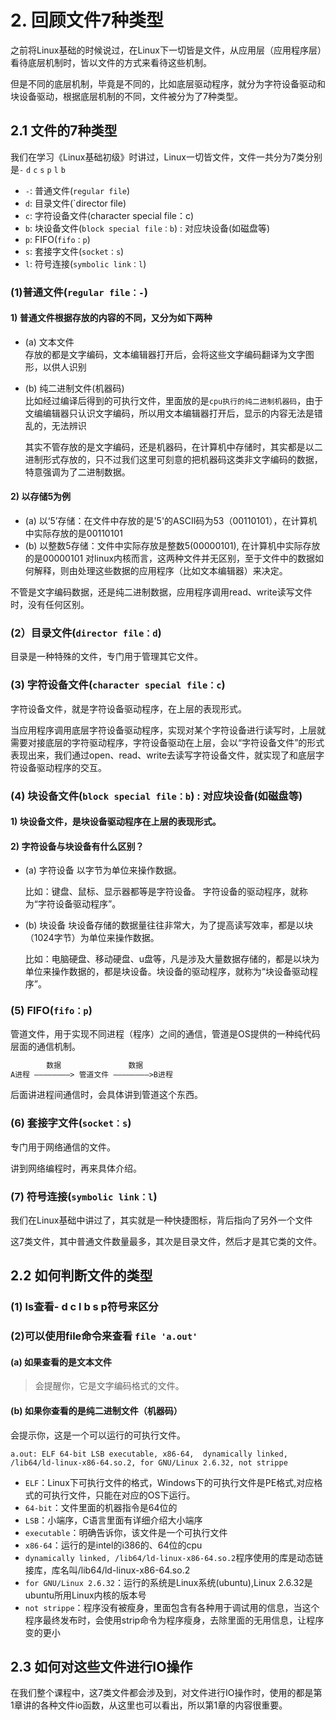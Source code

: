 # 2. 回顾文件7种类型

之前将Linux基础的时候说过，在Linux下一切皆是文件，从应用层（应用程序层）看待底层机制时，皆以文件的方式来看待这些机制。

但是不同的底层机制，毕竟是不同的，比如底层驱动程序，就分为字符设备驱动和块设备驱动，根据底层机制的不同，文件被分为了7种类型。

## 2.1 文件的7种类型

我们在学习《Linux基础初级》时讲过，Linux一切皆文件，文件一共分为7类分别是`-` `d` `c` `s` `p` `l` `b`

+ `-`: 普通文件(`regular file`)
+ `d`: 目录文件(`director file)
+ `c`: 字符设备文件(character special file：c)
+ `b`: 块设备文件(`block special file：b`) : 对应块设备(如磁盘等)
+ `p`: FIFO(`fifo：p`)
+ `s`: 套接字文件(`socket：s`)
+ `l`: 符号连接(`symbolic link：l`)

### (1)普通文件(`regular file：-`)

#### 1) 普通文件根据存放的内容的不同，又分为如下两种

+ (a) 文本文件  
  存放的都是文字编码，文本编辑器打开后，会将这些文字编码翻译为文字图形，以供人识别 

+ (b) 纯二进制文件(机器码)  
  比如经过编译后得到的可执行文件，里面放的是`cpu执行的纯二进制机器码`，由于文编编辑器只认识文字编码，所以用文本编辑器打开后，显示的内容无法是错乱的，无法辨识

  其实不管存放的是文字编码，还是机器码，在计算机中存储时，其实都是以二进制形式存放的，只不过我们这里可刻意的把机器码这类非文字编码的数据，特意强调为了二进制数据。

#### 2) 以存储5为例

+ (a) 以‘5’存储：在文件中存放的是'5'的ASCII码为53（00110101），在计算机中实际存放的是00110101
+ (b) 以整数5存储：文件中实际存放是整数5(00000101), 在计算机中实际存放的是00000101 
    对linux内核而言，这两种文件并无区别，至于文件中的数据如何解释，则由处理这些数据的应用程序（比如文本编辑器）来决定。

不管是文字编码数据，还是纯二进制数据，应用程序调用read、write读写文件时，没有任何区别。

### (2）目录文件(`director file：d`)

目录是一种特殊的文件，专门用于管理其它文件。

### (3) 字符设备文件(`character special file：c`)

字符设备文件，就是字符设备驱动程序，在上层的表现形式。

当应用程序调用底层字符设备驱动程序，实现对某个字符设备进行读写时，上层就需要对接底层的字符驱动程序，字符设备驱动在上层，会以“字符设备文件”的形式表现出来，我们通过open、read、write去读写字符设备文件，就实现了和底层字符设备驱动程序的交互。

### (4) 块设备文件(`block special file：b`) : 对应块设备(如磁盘等)

#### 1) 块设备文件，是块设备驱动程序在上层的表现形式。

#### 2) 字符设备与块设备有什么区别？

+ (a) 字符设备
  以字节为单位来操作数据。
  
  比如：键盘、鼠标、显示器都等是字符设备。
  字符设备的驱动程序，就称为“字符设备驱动程序”。

+ (b) 块设备
  块设备存储的数据量往往非常大，为了提高读写效率，都是以块（1024字节）为单位来操作数据。

  比如：电脑硬盘、移动硬盘、u盘等，凡是涉及大量数据存储的，都是以块为单位来操作数据的，都是块设备。块设备的驱动程序，就称为“块设备驱动程序”。

### (5) FIFO(`fifo：p`)

管道文件，用于实现不同进程（程序）之间的通信，管道是OS提供的一种纯代码层面的通信机制。

```txt
        数据               数据
A进程 ————————> 管道文件 ————————>B进程
```

后面讲进程间通信时，会具体讲到管道这个东西。

### (6) 套接字文件(`socket：s`)

专门用于网络通信的文件。

讲到网络编程时，再来具体介绍。

### (7) 符号连接(`symbolic link：l`)

我们在Linux基础中讲过了，其实就是一种快捷图标，背后指向了另外一个文件

这7类文件，其中普通文件数量最多，其次是目录文件，然后才是其它类的文件。

## 2.2 如何判断文件的类型

### (1) ls查看- d c l b s p符号来区分

### (2)可以使用file命令来查看 `file 'a.out'`

#### (a) 如果查看的是文本文件

> 会提醒你，它是文字编码格式的文件。

#### (b) 如果你查看的是纯二进制文件（机器码）

会提示你，这是一个可以运行的可执行文件。

```shell
a.out: ELF 64-bit LSB executable, x86-64,  dynamically linked, /lib64/ld-linux-x86-64.so.2, for GNU/Linux 2.6.32, not strippe
```

+ `ELF`：Linux下可执行文件的格式，Windows下的可执行文件是PE格式,对应格式的可执行文件，只能在对应的OS下运行。
+ `64-bit`：文件里面的机器指令是64位的
+ `LSB`：小端序，C语言里面有详细介绍大小端序
+ `executable`：明确告诉你，该文件是一个可执行文件
+ `x86-64`：运行的是intel的i386的、64位的cpu
+ `dynamically linked, /lib64/ld-linux-x86-64.so.2`程序使用的库是动态链接库，库名叫/lib64/ld-linux-x86-64.so.2
+ `for GNU/Linux 2.6.32`：运行的系统是Linux系统(ubuntu),Linux 2.6.32是ubuntu所用Linux内核的版本号
+ `not strippe`：程序没有被瘦身，里面包含有各种用于调试用的信息，当这个程序最终发布时，会使用strip命令为程序瘦身，去除里面的无用信息，让程序变的更小

## 2.3 如何对这些文件进行IO操作

在我们整个课程中，这7类文件都会涉及到，对文件进行IO操作时，使用的都是第1章讲的各种文件io函数，从这里也可以看出，所以第1章的内容很重要。

